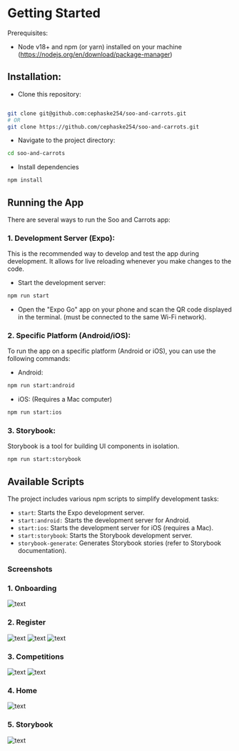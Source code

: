 # Getting Started

Prerequisites:

- Node v18+ and npm (or yarn) installed on your machine (https://nodejs.org/en/download/package-manager)

## Installation:

- Clone this repository:

```bash

git clone git@github.com:cephaske254/soo-and-carrots.git
# OR
git clone https://github.com/cephaske254/soo-and-carrots.git
```

- Navigate to the project directory:

```bash
cd soo-and-carrots
```

- Install dependencies

```bash
npm install
```

## Running the App

There are several ways to run the Soo and Carrots app:

### 1. Development Server (Expo):

This is the recommended way to develop and test the app during development. It allows for live reloading whenever you make changes to the code.

- Start the development server:

```bash
npm run start
```

- Open the "Expo Go" app on your phone and scan the QR code displayed in the terminal. (must be connected to the same Wi-Fi network).

### 2. Specific Platform (Android/iOS):

To run the app on a specific platform (Android or iOS), you can use the following commands:

- Android:

```bash
npm run start:android
```

- iOS: (Requires a Mac computer)

```bash
npm run start:ios
```

### 3. Storybook:

Storybook is a tool for building UI components in isolation.

```bash
npm run start:storybook
```

## Available Scripts

The project includes various npm scripts to simplify development tasks:

- `start`: Starts the Expo development server.
- `start:android:` Starts the development server for Android.
- `start:ios`: Starts the development server for iOS (requires a Mac).
- `start:storybook`: Starts the Storybook development server.
- `storybook-generate`: Generates Storybook stories (refer to Storybook documentation).

### Screenshots

### 1. Onboarding

![text](./screenshots/onboarding.jpg)

### 2. Register

![text](./screenshots/register.jpg)
![text](./screenshots/register_with_errors.jpg)
![text](./screenshots/register_filled.jpg)

### 3. Competitions

![text](./screenshots/competitions.jpg)
![text](./screenshots/competitions_filtered.jpg)

### 4. Home

![text](./screenshots/home_success_modal.jpg)

### 5. Storybook

![text](./screenshots/storybooku.jpg)
